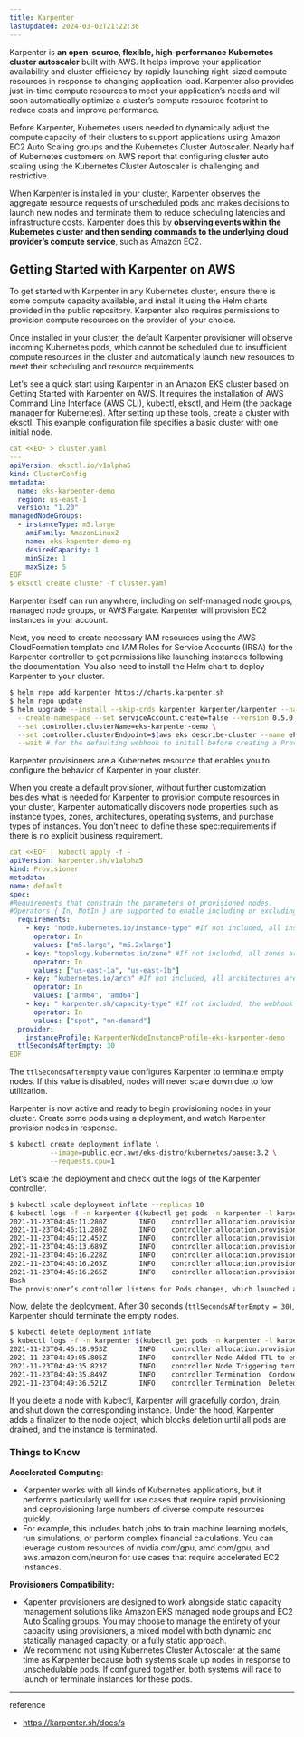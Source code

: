 ```yaml
---
title: Karpenter
lastUpdated: 2024-03-02T21:22:36
---
```


Karpenter is **an open-source, flexible, high-performance Kubernetes cluster autoscaler** built with AWS. It helps improve your application availability and cluster efficiency by rapidly launching right-sized compute resources in response to changing application load. Karpenter also provides just-in-time compute resources to meet your application’s needs and will soon automatically optimize a cluster’s compute resource footprint to reduce costs and improve performance.

Before Karpenter, Kubernetes users needed to dynamically adjust the compute capacity of their clusters to support applications using Amazon EC2 Auto Scaling groups and the Kubernetes Cluster Autoscaler. Nearly half of Kubernetes customers on AWS report that configuring cluster auto scaling using the Kubernetes Cluster Autoscaler is challenging and restrictive.

When Karpenter is installed in your cluster, Karpenter observes the aggregate resource requests of unscheduled pods and makes decisions to launch new nodes and terminate them to reduce scheduling latencies and infrastructure costs. Karpenter does this by **observing events within the Kubernetes cluster and then sending commands to the underlying cloud provider’s compute service**, such as Amazon EC2.

## Getting Started with Karpenter on AWS

To get started with Karpenter in any Kubernetes cluster, ensure there is some compute capacity available, and install it using the Helm charts provided in the public repository. Karpenter also requires permissions to provision compute resources on the provider of your choice.

Once installed in your cluster, the default Karpenter provisioner will observe incoming Kubernetes pods, which cannot be scheduled due to insufficient compute resources in the cluster and automatically launch new resources to meet their scheduling and resource requirements.

Let's see a quick start using Karpenter in an Amazon EKS cluster based on Getting Started with Karpenter on AWS. It requires the installation of AWS Command Line Interface (AWS CLI), kubectl, eksctl, and Helm (the package manager for Kubernetes). After setting up these tools, create a cluster with eksctl. This example configuration file specifies a basic cluster with one initial node.

```yaml
cat <<EOF > cluster.yaml
---
apiVersion: eksctl.io/v1alpha5
kind: ClusterConfig
metadata:
  name: eks-karpenter-demo
  region: us-east-1
  version: "1.20"
managedNodeGroups:
  - instanceType: m5.large
    amiFamily: AmazonLinux2
    name: eks-kapenter-demo-ng
    desiredCapacity: 1
    minSize: 1
    maxSize: 5
EOF
$ eksctl create cluster -f cluster.yaml
```

Karpenter itself can run anywhere, including on self-managed node groups, managed node groups, or AWS Fargate. Karpenter will provision EC2 instances in your account.

Next, you need to create necessary IAM resources using the AWS CloudFormation template and IAM Roles for Service Accounts (IRSA) for the Karpenter controller to get permissions like launching instances following the documentation. You also need to install the Helm chart to deploy Karpenter to your cluster.

```bash
$ helm repo add karpenter https://charts.karpenter.sh
$ helm repo update
$ helm upgrade --install --skip-crds karpenter karpenter/karpenter --namespace karpenter \
  --create-namespace --set serviceAccount.create=false --version 0.5.0 \
  --set controller.clusterName=eks-karpenter-demo \
  --set controller.clusterEndpoint=$(aws eks describe-cluster --name eks-karpenter-demo --query "cluster.endpoint" --output json) \
  --wait # for the defaulting webhook to install before creating a Provisioner
```

Karpenter provisioners are a Kubernetes resource that enables you to configure the behavior of Karpenter in your cluster.

When you create a default provisioner, without further customization besides what is needed for Karpenter to provision compute resources in your cluster, Karpenter automatically discovers node properties such as instance types, zones, architectures, operating systems, and purchase types of instances. You don’t need to define these spec:requirements if there is no explicit business requirement.

```yaml
cat <<EOF | kubectl apply -f -
apiVersion: karpenter.sh/v1alpha5
kind: Provisioner
metadata:
name: default
spec:
#Requirements that constrain the parameters of provisioned nodes. 
#Operators { In, NotIn } are supported to enable including or excluding values
  requirements:
    - key: "node.kubernetes.io/instance-type" #If not included, all instance types are considered
      operator: In
      values: ["m5.large", "m5.2xlarge"]
    - key: "topology.kubernetes.io/zone" #If not included, all zones are considered
      operator: In
      values: ["us-east-1a", "us-east-1b"]
    - key: "kubernetes.io/arch" #If not included, all architectures are considered
	  operator: In
      values: ["arm64", "amd64"]
    - key: " karpenter.sh/capacity-type" #If not included, the webhook for the AWS cloud provider will default to on-demand
      operator: In
      values: ["spot", "on-demand"]
  provider:
    instanceProfile: KarpenterNodeInstanceProfile-eks-karpenter-demo
  ttlSecondsAfterEmpty: 30  
EOF
```

The `ttlSecondsAfterEmpty` value configures Karpenter to terminate empty nodes. If this value is disabled, nodes will never scale down due to low utilization. 

Karpenter is now active and ready to begin provisioning nodes in your cluster. Create some pods using a deployment, and watch Karpenter provision nodes in response.

```bash
$ kubectl create deployment inflate \
          --image=public.ecr.aws/eks-distro/kubernetes/pause:3.2 \
		  --requests.cpu=1
```

Let’s scale the deployment and check out the logs of the Karpenter controller.

```bash
$ kubectl scale deployment inflate --replicas 10
$ kubectl logs -f -n karpenter $(kubectl get pods -n karpenter -l karpenter=controller -o name)
2021-11-23T04:46:11.280Z        INFO    controller.allocation.provisioner/default       Starting provisioning loop      {"commit": "abc12345"}
2021-11-23T04:46:11.280Z        INFO    controller.allocation.provisioner/default       Waiting to batch additional pods        {"commit": "abc123456"}
2021-11-23T04:46:12.452Z        INFO    controller.allocation.provisioner/default       Found 9 provisionable pods      {"commit": "abc12345"}
2021-11-23T04:46:13.689Z        INFO    controller.allocation.provisioner/default       Computed packing for 10 pod(s) with instance type option(s) [m5.large]  {"commit": " abc123456"}
2021-11-23T04:46:16.228Z        INFO    controller.allocation.provisioner/default       Launched instance: i-01234abcdef, type: m5.large, zone: us-east-1a, hostname: ip-192-168-0-0.ec2.internal    {"commit": "abc12345"}
2021-11-23T04:46:16.265Z        INFO    controller.allocation.provisioner/default       Bound 9 pod(s) to node ip-192-168-0-0.ec2.internal  {"commit": "abc12345"}
2021-11-23T04:46:16.265Z        INFO    controller.allocation.provisioner/default       Watching for pod events {"commit": "abc12345"}
Bash
The provisioner’s controller listens for Pods changes, which launched a new instance and bound the provisionable Pods into the new nodes.
```

Now, delete the deployment. After 30 seconds (`ttlSecondsAfterEmpty = 30`), Karpenter should terminate the empty nodes.

```bash
$ kubectl delete deployment inflate
$ kubectl logs -f -n karpenter $(kubectl get pods -n karpenter -l karpenter=controller -o name)
2021-11-23T04:46:18.953Z        INFO    controller.allocation.provisioner/default       Watching for pod events {"commit": "abc12345"}
2021-11-23T04:49:05.805Z        INFO    controller.Node Added TTL to empty node ip-192-168-0-0.ec2.internal {"commit": "abc12345"}
2021-11-23T04:49:35.823Z        INFO    controller.Node Triggering termination after 30s for empty node ip-192-168-0-0.ec2.internal {"commit": "abc12345"}
2021-11-23T04:49:35.849Z        INFO    controller.Termination  Cordoned node ip-192-168-116-109.ec2.internal   {"commit": "abc12345"}
2021-11-23T04:49:36.521Z        INFO    controller.Termination  Deleted node ip-192-168-0-0.ec2.internal    {"commit": "abc12345"}
```

If you delete a node with kubectl, Karpenter will gracefully cordon, drain, and shut down the corresponding instance. Under the hood, Karpenter adds a finalizer to the node object, which blocks deletion until all pods are drained, and the instance is terminated.

### Things to Know

**Accelerated Computing**:
- Karpenter works with all kinds of Kubernetes applications, but it performs particularly well for use cases that require rapid provisioning and deprovisioning large numbers of diverse compute resources quickly.
- For example, this includes batch jobs to train machine learning models, run simulations, or perform complex financial calculations. You can leverage custom resources of nvidia.com/gpu, amd.com/gpu, and aws.amazon.com/neuron for use cases that require accelerated EC2 instances.

**Provisioners Compatibility:**
- Kapenter provisioners are designed to work alongside static capacity management solutions like Amazon EKS managed node groups and EC2 Auto Scaling groups. You may choose to manage the entirety of your capacity using provisioners, a mixed model with both dynamic and statically managed capacity, or a fully static approach.
- We recommend not using Kubernetes Cluster Autoscaler at the same time as Karpenter because both systems scale up nodes in response to unschedulable pods. If configured together, both systems will race to launch or terminate instances for these pods.

---
reference
- https://karpenter.sh/docs/s